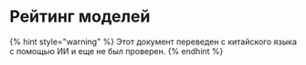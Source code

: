 # Рейтинг моделей


{% hint style="warning" %}
Этот документ переведен с китайского языка с помощью ИИ и еще не был проверен.
{% endhint %}


